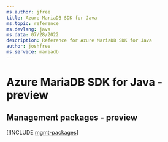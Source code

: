 ```yaml
---
ms.author: jfree
title: Azure MariaDB SDK for Java
ms.topic: reference
ms.devlang: java
ms.data: 07/28/2022
description: Reference for Azure MariaDB SDK for Java
author: joshfree
ms.service: mariadb
---
```

# Azure MariaDB SDK for Java - preview

## Management packages - preview
[!INCLUDE [mgmt-packages](mariadb-mgmt-index.md)]
